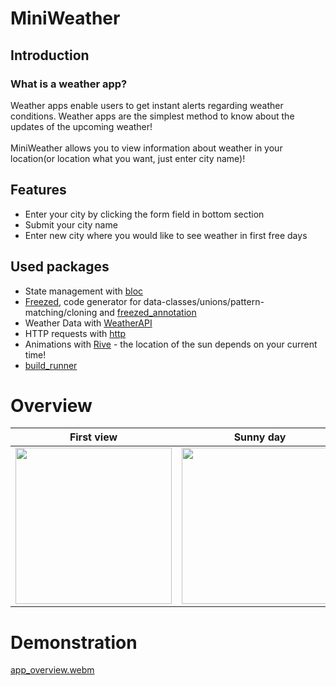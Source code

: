 # MiniWeather
## Introduction
### What is a weather app?
Weather apps enable users to get instant alerts regarding weather conditions. Weather apps are the simplest method to know about the updates of the upcoming weather!
<br></br>
MiniWeather allows you to view information about weather in your location(or location what you want, just enter city name)!

## Features
- Enter your city by clicking the form field in bottom section
- Submit your city name
- Enter new city where you would like to see weather in first free days

## Used packages
- State management with [bloc](https://pub.dev/packages/bloc)
- [Freezed](https://pub.dev/packages/freezed), code generator for data-classes/unions/pattern-matching/cloning and [freezed_annotation](https://pub.dev/packages/freezed_annotation)
- Weather Data with [WeatherAPI](https://www.weatherapi.com/)
- HTTP requests with [http](https://pub.dev/packages/http)
- Animations with [Rive](https://pub.dev/packages/rive) - the location of the sun depends on your current time!
- [build_runner](https://pub.dev/packages/build_runner)

# Overview
| First view | Sunny day | Cloudy day | Rainy day |
|-----------|---------------|-------------|----------|
|<img src="https://user-images.githubusercontent.com/101862863/235867080-8af6d23b-4651-41bc-bdd1-b5f189120f5a.png" width="250">|<img src="https://user-images.githubusercontent.com/101862863/235867087-139fd307-7357-43e0-bf40-9651f00b9c5c.png" width="250">|<img src="https://user-images.githubusercontent.com/101862863/235867090-461cf158-be59-4041-9f22-212c20d4e3d5.png" width="250">|<img src="https://user-images.githubusercontent.com/101862863/235867086-6547a0b5-e6a3-4b8f-ad28-592c2bf673a4.png" width="250">|

# Demonstration
[app_overview.webm](https://user-images.githubusercontent.com/101862863/235866265-5e679cc6-2849-4a39-bb46-c9b5f0ccea36.webm)
